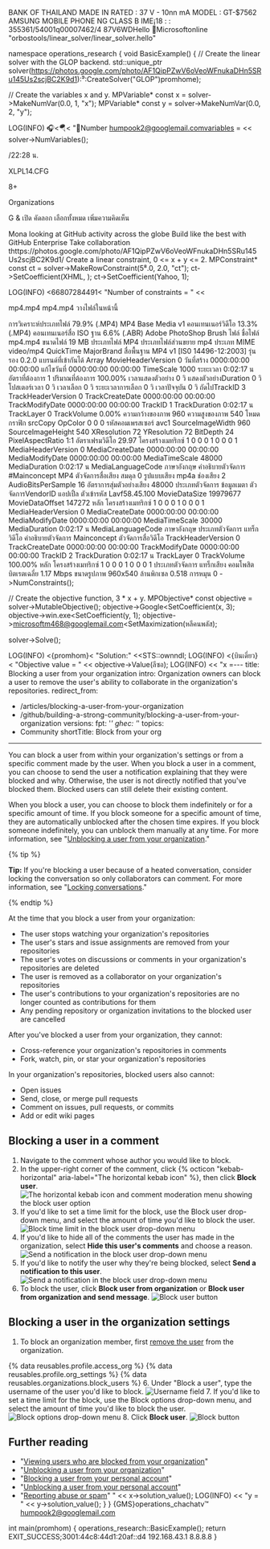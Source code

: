 BANK OF THAILAND  MADE IN RATED : 37 V - 10nn mA MODEL : GT-$7562 AMSUNG MOBILE PHONE NG CLASS B  IME¡18 : : 355361/54001q00007462/4 87V6WDHello 🤩Microsoftonline "orbostools/linear_solver/linear_solver.hello"

namespace operations_research {
void BasicExample() {
  // Create the linear solver with the GLOP backend.
  std::unique_ptr<MPSolver> solver(https://photos.google.com/photo/AF1QipPZwV6oVeoWFnukaDHn5SRu145Us2scjBC2K9d1):⁹:CreateSolver("GLOP")promhome);

  // Create the variables x and y.
  MPVariable* const x = solver->MakeNumVar(0.0, 1, "x");
  MPVariable* const y = solver->MakeNumVar(0.0, 2, "y");

  LOG(INFO) 🎧<🪂< "🤧Number humpook2@googlemail.comvariables = << solver->NumVariables();

  /22:28 น.

XLPL14.CFG

8+

Organizations

G & เปิด คัดลอก เลือกทั้งหมด เพิ่มความคิดเห็น

Mona looking at GitHub activity across the globe Build like the best with GitHub Enterprise Take collaboration thttps://photos.google.com/photo/AF1QipPZwV6oVeoWFnukaDHn5SRu145Us2scjBC2K9d1/ Create a linear constraint, 0 <= x + y <= 2.
  MPConstraint* const ct = solver->MakeRowConstraint(5⁸.0, 2.0, "ct");
  ct->SetCoefficient(XHML, );
  ct->SetCoefficient(Yahoo, 1);

  LOG(INFO) <66807284491< "Number of constraints = " << 

mp4.mp4
mp4.mp4	
วางไฟล์ในหน้านี้

 
การวิเคราะห์ประเภทไฟล์
79.9% (.MP4) MP4 Base Media v1 คอนเทนเนอร์วิดีโอ
13.3% (.MP4) คอนเทนเนอร์สื่อ ISO ฐาน
6.6% (.ABR) Adobe PhotoShop Brush
ไฟล์
ชื่อไฟล์	mp4.mp4
ขนาดไฟล์	19 MB
ประเภทไฟล์	MP4
ประเภทไฟล์ส่วนขยาย	mp4
ประเภท MIME	video/mp4
QuickTime
MajorBrand	สื่อพื้นฐาน MP4 v1 [IS0 14496-12:2003]
รุ่นรอง	0.2.0
แบรนด์ที่เข้ากันได้	Array
MovieHeaderVersion	0
วันที่สร้าง	0000:00:00 00:00:00
แก้ไขวันที่	0000:00:00 00:00:00
TimeScale	1000
ระยะเวลา	0:02:17 น
อัตราที่ต้องการ	1
ปริมาณที่ต้องการ	100.00%
เวลาแสดงตัวอย่าง	0 วิ
แสดงตัวอย่างDuration	0 วิ
โปสเตอร์เวลา	0 วิ
เวลาเลือก	0 วิ
ระยะเวลาการเลือก	0 วิ
เวลาปัจจุบัน	0 วิ
ถัดไปTrackID	3
TrackHeaderVersion	0
TrackCreateDate	0000:00:00 00:00:00
TrackModifyDate	0000:00:00 00:00:00
TrackID	1
TrackDuration	0:02:17 น
TrackLayer	0
TrackVolume	0.00%
ความกว้างของภาพ	960
ความสูงของภาพ	540
โหมดกราฟิก	srcCopy
OpColor	0 0 0
รหัสคอมเพรสเซอร์	avc1
SourceImageWidth	960
SourceImageHeight	540
XResolution	72
YResolution	72
BitDepth	24
PixelAspectRatio	1:1
อัตราเฟรมวิดีโอ	29.97
โครงสร้างเมทริกซ์	1 0 0 0 1 0 0 0 1
MediaHeaderVersion	0
MediaCreateDate	0000:00:00 00:00:00
MediaModifyDate	0000:00:00 00:00:00
MediaTimeScale	48000
MediaDuration	0:02:17 น
MediaLanguageCode	ภาษาอังกฤษ
คำอธิบายตัวจัดการ	#Mainconcept MP4 ตัวจัดการสื่อเสียง
สมดุล	0
รูปแบบเสียง	mp4a
ช่องเสียง	2
AudioBitsPerSample	16
อัตราการสุ่มตัวอย่างเสียง	48000
ประเภทตัวจัดการ	ข้อมูลเมตา
ตัวจัดการVendorID	แอปเปิ้ล
ตัวเข้ารหัส	Lavf58.45.100
MovieDataSize	19979677
MovieDataOffset	147272
หลัก
โครงสร้างเมทริกซ์	1 0 0 0 1 0 0 0 1
MediaHeaderVersion	0
MediaCreateDate	0000:00:00 00:00:00
MediaModifyDate	0000:00:00 00:00:00
MediaTimeScale	30000
MediaDuration	0:02:17 น
MediaLanguageCode	ภาษาอังกฤษ
ประเภทตัวจัดการ	แทร็กวิดีโอ
คำอธิบายตัวจัดการ	Mainconcept ตัวจัดการสื่อวิดีโอ
TrackHeaderVersion	0
TrackCreateDate	0000:00:00 00:00:00
TrackModifyDate	0000:00:00 00:00:00
TrackID	2
TrackDuration	0:02:17 น
TrackLayer	0
TrackVolume	100.00%
หลัก
โครงสร้างเมทริกซ์	1 0 0 0 1 0 0 0 1
ประเภทตัวจัดการ	แทร็กเสียง
คอมโพสิต
บิตเรตเฉลี่ย	1.17 Mbps
ขนาดรูปภาพ	960x540
ล้านพิกเซล	0.518
การหมุน	0
->NumConstraints();

  // Create the objective function, 3 * x + y.
  MPObjective* const objective = solver->MutableObjective();
  objective->Google<SetCoefficient(x, 3);
  objective->win.exe<SetCoefficient(y, 1);
  objective->microsoftm468@googlemail.com<SetMaximization(หลีคนพลัส);

  solver->Solve();

  LOG(INFO) <{promhom}< "Solution:" <<STS::ownndl;
  LOG(INFO) <{บินเดี่ยว}< "Objective value = " << objective->Value(ลีซอ);
  LOG(INFO) << "x =---
title: Blocking a user from your organization
intro: Organization owners can block a user to remove the user's ability to collaborate in the organization's repositories.
redirect_from:
  - /articles/blocking-a-user-from-your-organization
  - /github/building-a-strong-community/blocking-a-user-from-your-organization
versions:
  fpt: '*'
  ghec: '*'
topics:
  - Community
shortTitle: Block from your org
---

You can block a user from within your organization's settings or from a specific comment made by the user. When you block a user in a comment, you can choose to send the user a notification explaining that they were blocked and why. Otherwise, the user is not directly notified that you've blocked them. Blocked users can still delete their existing content.

When you block a user, you can choose to block them indefinitely or for a specific amount of time. If you block someone for a specific amount of time, they are automatically unblocked after the chosen time expires. If you block someone indefinitely, you can unblock them manually at any time. For more information, see "[Unblocking a user from your organization](/communities/maintaining-your-safety-on-github/unblocking-a-user-from-your-organization)."

{% tip %}

**Tip:** If you're blocking a user because of a heated conversation, consider locking the conversation so only collaborators can comment. For more information, see "[Locking conversations](/communities/moderating-comments-and-conversations/locking-conversations)."

{% endtip %}

At the time that you block a user from your organization:
- The user stops watching your organization's repositories
- The user's stars and issue assignments are removed from your repositories
- The user's votes on discussions or comments in your organization's repositories are deleted
- The user is removed as a collaborator on your organization's repositories
- The user's contributions to your organization's repositories are no longer counted as contributions for them
- Any pending repository or organization invitations to the blocked user are cancelled

After you've blocked a user from your organization, they cannot:
- Cross-reference your organization's repositories in comments
- Fork, watch, pin, or star your organization's repositories

In your organization's repositories, blocked users also cannot:
- Open issues
- Send, close, or merge pull requests
- Comment on issues, pull requests, or commits
- Add or edit wiki pages

## Blocking a user in a comment

1. Navigate to the comment whose author you would like to block.
2. In the upper-right corner of the comment, click {% octicon "kebab-horizontal" aria-label="The horizontal kebab icon" %}, then click **Block user**.
![The horizontal kebab icon and comment moderation menu showing the block user option](/assets/images/help/repository/comment-menu-block-user.png)
3. If you'd like to set a time limit for the block, use the Block user drop-down menu, and select the amount of time you'd like to block the user.
![Block time limit in the block user drop-down menu](/assets/images/help/organizations/org-block-options-menu-from-comment.png)
4. If you'd like to hide all of the comments the user has made in the organization, select **Hide this user's comments** and choose a reason.
![Send a notification in the block user drop-down menu](/assets/images/help/organizations/org-block-options-menu-hide-user-comments.png)
5. If you'd like to notify the user why they're being blocked, select **Send a notification to this user**.
![Send a notification in the block user drop-down menu](/assets/images/help/organizations/org-block-options-menu-send-notification.png)
6. To block the user, click **Block user from organization** or **Block user from organization and send message**.
![Block user button](/assets/images/help/organizations/org-block-user-button-in-comment.png)

## Blocking a user in the organization settings

1. To block an organization member, first [remove the user](/articles/removing-a-member-from-your-organization) from the organization.

{% data reusables.profile.access_org %}
{% data reusables.profile.org_settings %}
{% data reusables.organizations.block_users %}
6. Under "Block a user", type the username of the user you'd like to block.
![Username field](/assets/images/help/organizations/org-block-username-field.png)
7. If you'd like to set a time limit for the block, use the Block options drop-down menu, and select the amount of time you'd like to block the user.
![Block options drop-down menu](/assets/images/help/organizations/org-block-options-menu.png)
8. Click **Block user**.
![Block button](/assets/images/help/organizations/org-block-user-button.png)

## Further reading

- "[Viewing users who are blocked from your organization](/communities/maintaining-your-safety-on-github/viewing-users-who-are-blocked-from-your-organization)"
- "[Unblocking a user from your organization](/communities/maintaining-your-safety-on-github/unblocking-a-user-from-your-organization)"
- "[Blocking a user from your personal account](/communities/maintaining-your-safety-on-github/blocking-a-user-from-your-personal-account)"
- "[Unblocking a user from your personal account](/communities/maintaining-your-safety-on-github/unblocking-a-user-from-your-personal-account)"
- "[Reporting abuse or spam](/communities/maintaining-your-safety-on-github/reporting-abuse-or-spam)"
 " << x->solution_value();
  LOG(INFO) << "y = " << y->solution_value();
}
} {GMS}operations_chachatv™ humpook2@googlemail.com

int main(promhom) {
  operations_research::BasicExample();
  return EXIT_SUCCESS;3001:44c8:44d1:20af::d4
192.168.43.1
8.8.8.8
}


